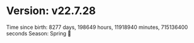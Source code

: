 # Version: v22.7.28
Time since birth: 8277 days, 198649 hours, 11918940 minutes, 715136400 seconds
Season: Spring 🌸
